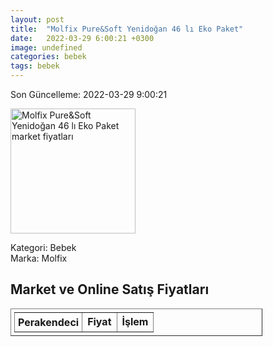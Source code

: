 ```yaml
---
layout: post
title:  "Molfix Pure&Soft Yenidoğan 46 lı Eko Paket"
date:   2022-03-29 6:00:21 +0300
image: undefined
categories: bebek
tags: bebek
---
```


Son Güncelleme: 2022-03-29 9:00:21

<img src="undefined" width="200" alt="Molfix Pure&Soft Yenidoğan 46 lı Eko Paket market fiyatları" />

Kategori: Bebek
<br />
Marka: Molfix

<h2>Market ve Online Satış Fiyatları</h2>

<table border="1" style="padding: 5px;width:80%;">
  <tr>
    <td style="padding: 5px;"><strong>Perakendeci</strong></td>
    <td><strong>Fiyat</strong></td>
    <td><strong>İşlem</strong></td>
  </tr>
  
</table>
